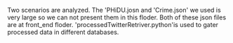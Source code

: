 Two scenarios are analyzed.
The 'PHiDU.josn and 'Crime.json' we used is very large so we can not present them in this floder.
Both of these json files are at front_end floder.
'processedTwitterRetriver.python'is used to gater processed data in different databases.